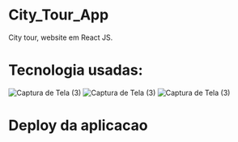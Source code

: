 # City_Tour_App
 City tour, website em React JS.

# Tecnologia usadas:
![Captura de Tela (3)](https://img.shields.io/badge/JavaScript-323330?style=for-the-badge&logo=javascript&logoColor=F7DF1E)
![Captura de Tela (3)](https://img.shields.io/badge/Node.js-339933?style=for-the-badge&logo=nodedotjs&logoColor=white)
![Captura de Tela (3)](https://img.shields.io/badge/Bootstrap-563D7C?style=for-the-badge&logo=bootstrap&logoColor=white)
# Deploy da aplicacao
